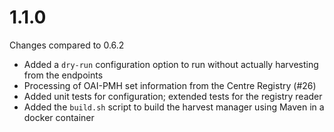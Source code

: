 # 1.1.0
Changes compared to 0.6.2

- Added a `dry-run` configuration option to run without actually harvesting from the endpoints
- Processing of OAI-PMH set information from the Centre Registry (#26)
- Added unit tests for configuration; extended tests for the registry reader
- Added the `build.sh` script to build the harvest manager using Maven in a docker container
